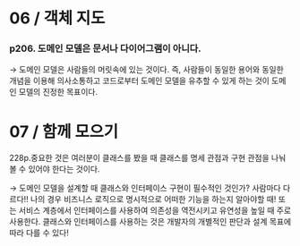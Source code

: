 # 06 / 객체 지도

### p206. 도메인 모델은 문서나 다이어그램이 아니다.

→ 도메인 모델은 사람들의 머릿속에 있는 것이다. 즉, 사람들이 동일한 용어와 동일한 개념을 이용해 의사소통하고 코드로부터 도메인 모델을 유추할 수 있게 하는 것이 도메인 모델의 진정한 목표이다.


# 07 / 함께 모으기

228p.중요한 것은 여러분이 클래스를 봤을 때 클래스를 명세 관점과 구현 관점을 나눠볼 수 있어야 한다는 것이다.

→ 도메인 모델을 설계할 때 클래스와 인터페이스 구현이 필수적인 것인가? 사람마다 다르다!! 나의 경우 비즈니스 로직으로 명시적으로 어떠한 기능을 하는지 알아야할 때! 또는 서비스 계층에서 인터페이스를 사용하여 의존성을 역전시키고 유연성을 높일 때 주로 사용한다. 클래스와 인터페이스를 사용하는 것은 개발자의 개별적인 판단과 설계 목표에 따라 다를 수 있다!
